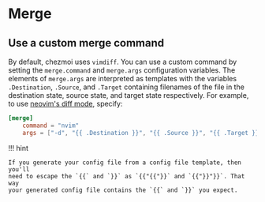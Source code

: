 # Merge

## Use a custom merge command

By default, chezmoi uses `vimdiff`. You can use a custom command by setting the
`merge.command` and `merge.args` configuration variables. The elements of
`merge.args` are interpreted as templates with the variables `.Destination`,
`.Source`, and `.Target` containing filenames of the file in the destination
state, source state, and target state respectively. For example, to use
[neovim's diff mode](https://neovim.io/doc/user/diff.html), specify:

```toml title="~/.config/chezmoi/chezmoi.toml"
[merge]
    command = "nvim"
    args = ["-d", "{{ .Destination }}", "{{ .Source }}", "{{ .Target }}"]
```

!!! hint

    If you generate your config file from a config file template, then you'll
    need to escape the `{{` and `}}` as `{{"{{"}}` and `{{"}}"}}`. That way 
    your generated config file contains the `{{` and `}}` you expect.
